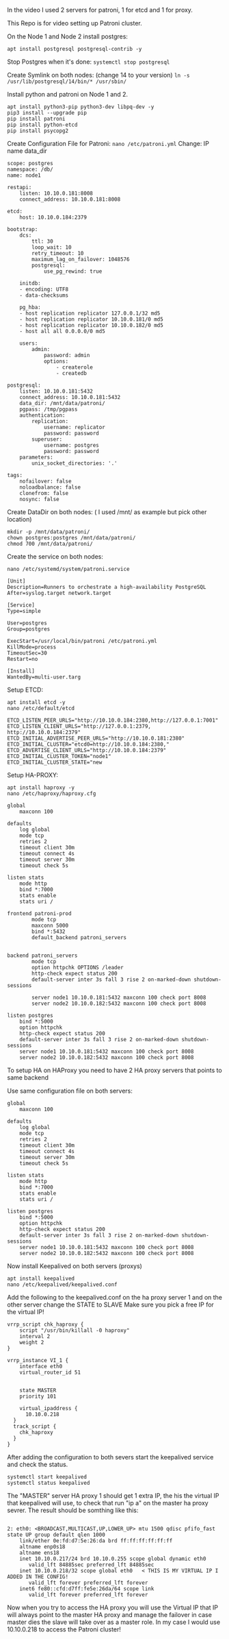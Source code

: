 In the video I used 2 servers for patroni, 1 for etcd and 1 for proxy. 

This Repo is for video setting up Patroni cluster.

On the Node 1 and Node 2 install postgres:

` apt install postgresql postgresql-contrib -y `

Stop Postgres when it's done:
` systemctl stop postgresql `

Create Symlink on both nodes: (change 14 to your version)
` ln -s /usr/lib/postgresql/14/bin/* /usr/sbin/ `

Install python and patroni on Node 1 and 2.

```
apt install python3-pip python3-dev libpq-dev -y 
pip3 install --upgrade pip 
pip install patroni 
pip install python-etcd 
pip install psycopg2
```

Create Configuration File for Patroni:
```nano /etc/patroni.yml```
Change:
IP
name
data_dir
```
scope: postgres
namespace: /db/
name: node1

restapi:
    listen: 10.10.0.181:8008 
    connect_address: 10.10.0.181:8008

etcd:
    host: 10.10.0.184:2379

bootstrap:
    dcs:
        ttl: 30
        loop_wait: 10
        retry_timeout: 10
        maximum_lag_on_failover: 1048576
        postgresql:
            use_pg_rewind: true

    initdb:
    - encoding: UTF8
    - data-checksums

    pg_hba:
    - host replication replicator 127.0.0.1/32 md5
    - host replication replicator 10.10.0.181/0 md5
    - host replication replicator 10.10.0.182/0 md5
    - host all all 0.0.0.0/0 md5

    users:
        admin:
            password: admin
            options:
                - createrole
                - createdb

postgresql:
    listen: 10.10.0.181:5432
    connect_address: 10.10.0.181:5432
    data_dir: /mnt/data/patroni/
    pgpass: /tmp/pgpass
    authentication:
        replication:
            username: replicator
            password: password
        superuser:
            username: postgres
            password: password
    parameters:
        unix_socket_directories: '.'

tags:
    nofailover: false
    noloadbalance: false
    clonefrom: false
    nosync: false

```

Create DataDir on both nodes: ( I used /mnt/ as example but pick other location)
``` 
mkdir -p /mnt/data/patroni/ 
chown postgres:postgres /mnt/data/patroni/
chmod 700 /mnt/data/patroni/
```
Create the service on both nodes:

``` 
nano /etc/systemd/system/patroni.service
```
``` 
[Unit]
Description=Runners to orchestrate a high-availability PostgreSQL
After=syslog.target network.target

[Service]
Type=simple

User=postgres
Group=postgres

ExecStart=/usr/local/bin/patroni /etc/patroni.yml
KillMode=process
TimeoutSec=30
Restart=no

[Install]
WantedBy=multi-user.targ
```

Setup ETCD:

```
apt install etcd -y
nano /etc/default/etcd
```
```
ETCD_LISTEN_PEER_URLS="http://10.10.0.184:2380,http://127.0.0.1:7001"
ETCD_LISTEN_CLIENT_URLS="http://127.0.0.1:2379, http://10.10.0.184:2379"
ETCD_INITIAL_ADVERTISE_PEER_URLS="http://10.10.0.181:2380"
ETCD_INITIAL_CLUSTER="etcd0=http://10.10.0.184:2380,"
ETCD_ADVERTISE_CLIENT_URLS="http://10.10.0.184:2379"
ETCD_INITIAL_CLUSTER_TOKEN="node1"
ETCD_INITIAL_CLUSTER_STATE="new
```

Setup HA-PROXY:
```
apt install haproxy -y
nano /etc/haproxy/haproxy.cfg
```
```
global
    maxconn 100

defaults
    log global
    mode tcp
    retries 2
    timeout client 30m
    timeout connect 4s
    timeout server 30m
    timeout check 5s

listen stats
    mode http
    bind *:7000
    stats enable
    stats uri /

frontend patroni-prod
        mode tcp
        maxconn 5000
        bind *:5432
        default_backend patroni_servers


backend patroni_servers
        mode tcp
        option httpchk OPTIONS /leader
        http-check expect status 200
        default-server inter 3s fall 3 rise 2 on-marked-down shutdown-sessions

    	server node1 10.10.0.181:5432 maxconn 100 check port 8008
    	server node2 10.10.0.182:5432 maxconn 100 check port 8008

listen postgres
    bind *:5000
    option httpchk
    http-check expect status 200
    default-server inter 3s fall 3 rise 2 on-marked-down shutdown-sessions
    server node1 10.10.0.181:5432 maxconn 100 check port 8008
    server node2 10.10.0.182:5432 maxconn 100 check port 8008
```

To setup HA on HAProxy you need to have 2 HA proxy servers that points to same backend
 
Use same configuration file on both servers:
```
global
    maxconn 100

defaults
    log global
    mode tcp
    retries 2
    timeout client 30m
    timeout connect 4s
    timeout server 30m
    timeout check 5s

listen stats
    mode http
    bind *:7000
    stats enable
    stats uri /

listen postgres
    bind *:5000
    option httpchk
    http-check expect status 200
    default-server inter 3s fall 3 rise 2 on-marked-down shutdown-sessions
    server node1 10.10.0.181:5432 maxconn 100 check port 8008
    server node2 10.10.0.182:5432 maxconn 100 check port 8008
```
Now install Keepalived on both servers (proxys)
```
apt install keepalived
nano /etc/keepalived/keepalived.conf
```
Add the following to the keepalived.conf on the ha proxy server 1 and on the other server change the STATE to SLAVE
Make sure you pick a free IP for the virtual IP!
```
vrrp_script chk_haproxy {
    script "/usr/bin/killall -0 haproxy"
    interval 2
    weight 2
}

vrrp_instance VI_1 {
    interface eth0
    virtual_router_id 51


    state MASTER
    priority 101

    virtual_ipaddress {
      10.10.0.218
  }
  track_script {
    chk_haproxy
  }
}
```
After adding the configuration to both severs start the keepalived service and check the status.
```
systemctl start keepalived
systemctl status keepalived
```
The "MASTER" server HA proxy 1 should get 1 extra IP, the his the virtual IP that keepalived will use, to check that run "ip a" on the master ha proxy sevrer.
The result should be somthing like this:
```

2: eth0: <BROADCAST,MULTICAST,UP,LOWER_UP> mtu 1500 qdisc pfifo_fast state UP group default qlen 1000
    link/ether 0e:fd:d7:5e:26:da brd ff:ff:ff:ff:ff:ff
    altname enp0s18
    altname ens18
    inet 10.10.0.217/24 brd 10.10.0.255 scope global dynamic eth0
       valid_lft 84885sec preferred_lft 84885sec
    inet 10.10.0.218/32 scope global eth0   < THIS IS MY VIRTUAL IP I ADDED IN THE CONFIG!
       valid_lft forever preferred_lft forever
    inet6 fe80::cfd:d7ff:fe5e:26da/64 scope link
       valid_lft forever preferred_lft forever
```

Now when you try to access the HA proxy you will use the Virtual IP that IP will always point to the master HA proxy and manage the failover in case master dies the slave will take over as a master role.
In my case I would use 10.10.0.218 to access the Patroni cluster!
